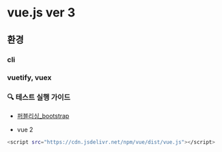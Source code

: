 # vue.js ver 3


## 환경
### cli
### vuetify, vuex

### 🔍 테스트 실행 가이드
- [퍼블리싱_bootstrap](https://getbootstrap.com/docs/5.3/examples/album/)


- vue 2
```bash
<script src="https://cdn.jsdelivr.net/npm/vue/dist/vue.js"></script>
```
